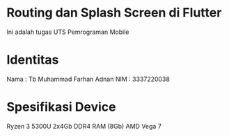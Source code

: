 # Routing dan Splash Screen di Flutter
 Ini adalah tugas UTS Pemrograman Mobile

 # Identitas
 Nama : Tb Muhammad Farhan Adnan
 NIM  : 3337220038
# Spesifikasi Device
Ryzen 3 5300U
2x4Gb DDR4 RAM (8Gb)
AMD Vega 7
